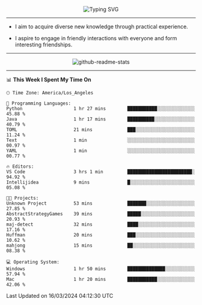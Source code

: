 <p align="center">
  <img src="https://readme-typing-svg.demolab.com?font=Fira+Code&weight=500&size=32&duration=2500&pause=1600&center=true&vCenter=true&random=false&width=1024&height=64&lines=Hi+there+%F0%9F%91%8B;I'm+delighted+you+could+make+it+here+%F0%9F%8E%89;I'm+Harry%2C+a+college+student+still+finding+my+way" alt="Typing SVG" />
</p>


---


- I aim to acquire diverse new knowledge through practical experience.

- I aspire to engage in friendly interactions with everyone and form interesting friendships.


---


<p align="center">
  <img src="https://github-readme-stats.vercel.app/api?username=Harry-Jing&show_icons=true" alt="github-readme-stats"/>
</p>


---

<!--START_SECTION:waka-->
📊 **This Week I Spent My Time On** 

```text
🕑︎ Time Zone: America/Los_Angeles

💬 Programming Languages: 
Python                   1 hr 27 mins        ███████████░░░░░░░░░░░░░░   45.88 % 
Java                     1 hr 17 mins        ██████████░░░░░░░░░░░░░░░   40.79 % 
TOML                     21 mins             ███░░░░░░░░░░░░░░░░░░░░░░   11.24 % 
Text                     1 min               ░░░░░░░░░░░░░░░░░░░░░░░░░   00.97 % 
YAML                     1 min               ░░░░░░░░░░░░░░░░░░░░░░░░░   00.77 % 

🔥 Editors: 
VS Code                  3 hrs 1 min         ████████████████████████░   94.92 % 
Intellijidea             9 mins              █░░░░░░░░░░░░░░░░░░░░░░░░   05.08 % 

🐱‍💻 Projects: 
Unknown Project          53 mins             ███████░░░░░░░░░░░░░░░░░░   27.85 % 
AbstractStrategyGames    39 mins             █████░░░░░░░░░░░░░░░░░░░░   20.93 % 
maj-detect               32 mins             ████░░░░░░░░░░░░░░░░░░░░░   17.16 % 
Huffman                  20 mins             ███░░░░░░░░░░░░░░░░░░░░░░   10.62 % 
mahjong                  15 mins             ██░░░░░░░░░░░░░░░░░░░░░░░   08.38 % 

💻 Operating System: 
Windows                  1 hr 50 mins        ██████████████░░░░░░░░░░░   57.94 % 
Mac                      1 hr 20 mins        ███████████░░░░░░░░░░░░░░   42.06 % 
```


 Last Updated on 16/03/2024 04:12:30 UTC
<!--END_SECTION:waka-->
